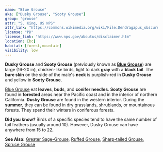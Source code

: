 ```yaml
---
name: "Blue Grouse"
aka: ["Dusky Grouse", "Sooty Grouse"]
group: "grouse"
attr: "S. King, US NPS"
attr_link: "https://commons.wikimedia.org/wiki/File:Dendragapus_obscurus_NPS.jpg"
license: "PD"
license_link: "https://www.nps.gov/aboutus/disclaimer.htm"
location: [bc]
habitat: [forest,mountain]
visibility: low
---
```

**Dusky Grouse** and **Sooty Grouse** (previously known as **[Blue Grouse](/birds/blugrouse/)**) are large (16-20 in), chicken-like birds, light to dark **gray** with a **black tail**. The **bare skin** on the side of the male's **neck** is purplish-red in **Dusky Grouse** and yellow in **Sooty Grouse**.

[Blue Grouse](/birds/blugrouse/) eat **leaves**, **buds**, and **conifer needles**. **Sooty Grouse** are found in **forested** areas near the Pacific coast and in the interior of northern California. **Dusky Grouse** are found in the western interior. During the **summer**, they can be found in dry grasslands, shrublands, or mountainous forests. They spend their winters in coniferous forests.

**Did you know?** Birds of a specific species tend to have the same number of tail feathers (usually around 10). However, Dusky Grouse can have anywhere from 15 to 22.

<!-- generated, do not edit -->
**See Also:**
[Greater Sage-Grouse](/birds/gresage/),
[Ruffed Grouse](/birds/rufgrouse/),
[Sharp-tailed Grouse](/birds/shtgrouse/),
[Spruce Grouse](/birds/sprugrouse/)
